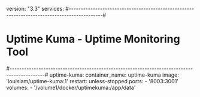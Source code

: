 version: "3.3"
services:
#--------------------------------------------------------------------------------------------#
#                            Uptime Kuma - Uptime Monitoring Tool                            #
#--------------------------------------------------------------------------------------------#
  uptime-kuma:
    container_name: uptime-kuma
    image: 'louislam/uptime-kuma:1'
    restart: unless-stopped
    ports:
      - '8003:3001'
    volumes:
      - '/volume1/docker/uptimekuma:/app/data'
